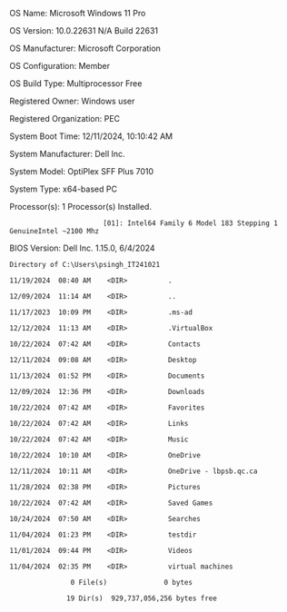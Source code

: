 OS Name:                   Microsoft Windows 11 Pro

OS Version:                10.0.22631 N/A Build 22631

OS Manufacturer:           Microsoft Corporation

OS Configuration:          Member 

OS Build Type:             Multiprocessor Free

Registered Owner:          Windows user

Registered Organization:   PEC

System Boot Time:          12/11/2024, 10:10:42 AM

System Manufacturer:       Dell Inc.

System Model:              OptiPlex SFF Plus 7010

System Type:               x64-based PC

Processor(s):              1 Processor(s) Installed.

                           [01]: Intel64 Family 6 Model 183 Stepping 1 GenuineIntel ~2100 Mhz

BIOS Version:              Dell Inc. 1.15.0, 6/4/2024
```
Directory of C:\Users\psingh_IT241021

11/19/2024  08:40 AM    <DIR>          .

12/09/2024  11:14 AM    <DIR>          ..

11/17/2023  10:09 PM    <DIR>          .ms-ad

12/12/2024  11:13 AM    <DIR>          .VirtualBox

10/22/2024  07:42 AM    <DIR>          Contacts

12/11/2024  09:08 AM    <DIR>          Desktop

11/13/2024  01:52 PM    <DIR>          Documents

12/09/2024  12:36 PM    <DIR>          Downloads

10/22/2024  07:42 AM    <DIR>          Favorites

10/22/2024  07:42 AM    <DIR>          Links

10/22/2024  07:42 AM    <DIR>          Music

10/22/2024  10:10 AM    <DIR>          OneDrive

12/11/2024  10:11 AM    <DIR>          OneDrive - lbpsb.qc.ca

11/28/2024  02:38 PM    <DIR>          Pictures

10/22/2024  07:42 AM    <DIR>          Saved Games

10/24/2024  07:50 AM    <DIR>          Searches

11/04/2024  01:23 PM    <DIR>          testdir

11/01/2024  09:44 PM    <DIR>          Videos

11/04/2024  02:35 PM    <DIR>          virtual machines

               0 File(s)              0 bytes

              19 Dir(s)  929,737,056,256 bytes free
```
